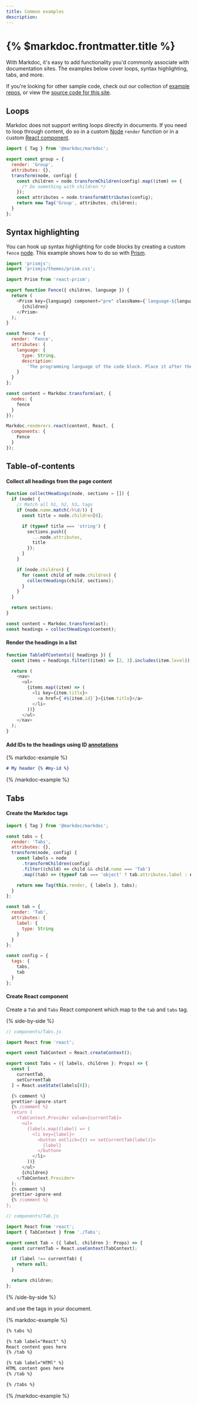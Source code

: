 ```yaml
---
title: Common examples
description:
---
```


# {% $markdoc.frontmatter.title %}

With Markdoc, it's easy to add functionality you'd commonly associate with documentation sites. The examples below cover loops, syntax highlighting, tabs, and more.

If you're looking for other sample code, check out our collection of [example repos](https://github.com/markdoc/docs/tree/main/examples), or view the [source code for this site](https://github.com/markdoc/docs).

## Loops

Markdoc does not support writing loops directly in documents. If you need to loop through content, do so in a custom [Node](/docs/nodes) `render` function or in a custom [React component](/docs/render#react).

```js
import { Tag } from '@markdoc/markdoc';

export const group = {
  render: 'Group',
  attributes: {},
  transform(node, config) {
    const children = node.transformChildren(config).map((item) => {
      /* Do something with children */
    });
    const attributes = node.transformAttributes(config);
    return new Tag('Group', attributes, children);
  }
};
```

## Syntax highlighting

You can hook up syntax highlighting for code blocks by creating a custom `fence` [node](/docs/nodes). This example shows how to do so with [Prism](https://prismjs.com/).

```js
import 'prismjs';
import 'prismjs/themes/prism.css';

import Prism from 'react-prism';

export function Fence({ children, language }) {
  return (
    <Prism key={language} component="pre" className={`language-${language}`}>
      {children}
    </Prism>
  );
}

const fence = {
  render: 'Fence',
  attributes: {
    language: {
      type: String,
      description:
        'The programming language of the code block. Place it after the backticks.'
    }
  }
};

const content = Markdoc.transform(ast, {
  nodes: {
    fence
  }
});

Markdoc.renderers.react(content, React, {
  components: {
    Fence
  }
});
```

## Table-of-contents

#### Collect all headings from the page content

```js
function collectHeadings(node, sections = []) {
  if (node) {
    // Match all h1, h2, h3… tags
    if (node.name.match(/h\d/)) {
      const title = node.children[0];

      if (typeof title === 'string') {
        sections.push({
          ...node.attributes,
          title
        });
      }
    }

    if (node.children) {
      for (const child of node.children) {
        collectHeadings(child, sections);
      }
    }
  }

  return sections;
}

const content = Markdoc.transform(ast);
const headings = collectHeadings(content);
```

#### Render the headings in a list

```js
function TableOfContents({ headings }) {
  const items = headings.filter((item) => [2, 3].includes(item.level));

  return (
    <nav>
      <ul>
        {items.map((item) => (
          <li key={item.title}>
            <a href={`#${item.id}`}>{item.title}</a>
          </li>
        ))}
      </ul>
    </nav>
  );
}
```

#### Add IDs to the headings using ID [annotations](/docs/syntax#annotations)

{% markdoc-example %}

```md
# My header {% #my-id %}
```

{% /markdoc-example %}

## Tabs

#### Create the Markdoc tags

```js
import { Tag } from '@markdoc/markdoc';

const tabs = {
  render: 'Tabs',
  attributes: {},
  transform(node, config) {
    const labels = node
      .transformChildren(config)
      .filter((child) => child && child.name === 'Tab')
      .map((tab) => (typeof tab === 'object' ? tab.attributes.label : null));

    return new Tag(this.render, { labels }, tabs);
  }
};

const tab = {
  render: 'Tab',
  attributes: {
    label: {
      type: String
    }
  }
};

const config = {
  tags: {
    tabs,
    tab
  }
};
```

#### Create React component

Create a `Tab` and `Tabs` React component which map to the `tab` and `tabs` tag.

{% side-by-side %}

```js
// components/Tabs.js

import React from 'react';

export const TabContext = React.createContext();

export const Tabs = ({ labels, children }: Props) => {
  const [
    currentTab,
    setCurrentTab
  ] = React.useState(labels[0]);

  {% comment %}
  prettier-ignore-start
  {% /comment %}
  return (
    <TabContext.Provider value={currentTab}>
      <ul>
        {labels.map((label) => (
          <li key={label}>
            <button onClick={() => setCurrentTab(label)}>
              {label}
            </button>
          </li>
        ))}
      </ul>
      {children}
    </TabContext.Provider>
  );
  {% comment %}
  prettier-ignore-end
  {% /comment %}
};
```

```js
// components/Tab.js

import React from 'react';
import { TabContext } from './Tabs';

export const Tab = ({ label, children }: Props) => {
  const currentTab = React.useContext(TabContext);

  if (label !== currentTab) {
    return null;
  }

  return children;
};
```

{% /side-by-side %}

and use the tags in your document.

{% markdoc-example %}

```md
{% tabs %}

{% tab label="React" %}
React content goes here
{% /tab %}

{% tab label="HTMl" %}
HTML content goes here
{% /tab %}

{% /tabs %}
```

{% /markdoc-example %}
